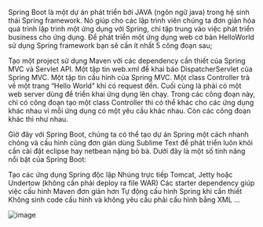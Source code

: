 
Spring Boot là một dự án phát triển bởi JAVA (ngôn ngữ java) trong hệ sinh thái Spring framework. Nó giúp cho các lập trình viên chúng ta đơn giản hóa quá trình lập trình một ứng dụng với Spring, chỉ tập trung vào việc phát triển business cho ứng dụng.
Để phát triển một ứng dụng web cơ bản HelloWorld sử dụng Spring framework bạn sẽ cần ít nhất 5 công đoạn sau;

Tạo một project sử dụng Maven với các dependency cần thiết của Spring MVC và Servlet API.
Một tập tin web.xml để khai báo DispatcherServlet của Spring MVC.
Một tập tin cấu hình của Spring MVC.
Một class Controller trả về một trang “Hello World” khi có request đến.
Cuối cùng là phải có một web server dùng để triển khai ứng dụng lên chạy.
Trong các công đoạn này, chỉ có công đoạn tạo một class Controller thì có thể khác cho các ứng dụng khác nhau vì mỗi ứng dụng có một yêu cầu khác nhau. Còn các công đoạn khác thì như nhau.

Giờ đây với Spring Boot, chúng ta có thể tạo dự án Spring một cách nhanh chóng và cấu hình cũng đơn giản dùng Sublime Text để phát triển luôn khỏi cần cài đặt eclipse hay netbean nặng bỏ bà.
Dưới đây là một số tính năng nổi bật của Spring Boot:

Tạo các ứng dụng Spring độc lập
Nhúng trực tiếp Tomcat, Jetty hoặc Undertow (không cần phải deploy ra file WAR)
Các starter dependency giúp việc cấu hình Maven đơn giản hơn
Tự động cấu hình Spring khi cần thiết
Không sinh code cấu hình và không yêu cầu phải cấu hình bằng XML …

![image](https://github.com/vinhbui212/vccorp_task2/assets/100837872/d5db9641-972b-49e6-825a-733b95a20f52)

